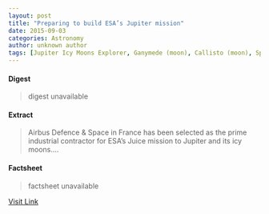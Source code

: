 ```yaml
---
layout: post
title: "Preparing to build ESA’s Jupiter mission"
date: 2015-09-03
categories: Astronomy
author: unknown author
tags: [Jupiter Icy Moons Explorer, Ganymede (moon), Callisto (moon), Spacecraft, Aerospace engineering, Spaceflight technologies, Jupiter, Outer space, Solar System, Spaceflight, Space science, Astronomy, Astronautics, Planetary science, Bodies of the Solar System, Flight, Planets of the Solar System]
---
```



#### Digest
>digest unavailable

#### Extract
>Airbus Defence &amp; Space in France has been selected as the prime industrial contractor for ESA’s Juice mission to Jupiter and its icy moons....

#### Factsheet
>factsheet unavailable

[Visit Link](http://www.esa.int/Our_Activities/Space_Science/Preparing_to_build_ESA_s_Jupiter_mission)


